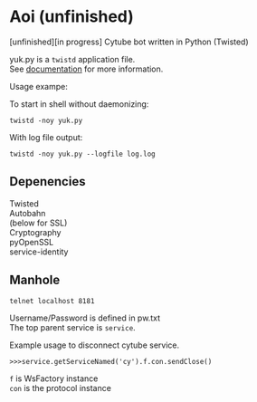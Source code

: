 # Aoi (unfinished)
[unfinished][in progress] Cytube bot written in Python (Twisted)

yuk.py is a `twistd` application file.  
See [documentation](https://twistedmatrix.com/documents/current/core/howto/application.html#core-howto-application-twistd) for more information.

Usage exampe:  

To start in shell without daemonizing:  
````
twistd -noy yuk.py
`````
With log file output:  
````
twistd -noy yuk.py --logfile log.log
````

## Depenencies
Twisted  
Autobahn  
(below for SSL)  
Cryptography    
pyOpenSSL  
service-identity


## Manhole
````
telnet localhost 8181
````
Username/Password is defined in pw.txt  
The top parent service is `service`.  

Example usage to disconnect cytube service.
````
>>>service.getServiceNamed('cy').f.con.sendClose()
````
`f` is WsFactory instance  
`con` is the protocol instance  

